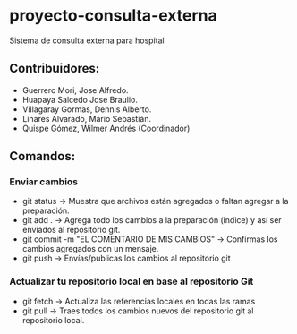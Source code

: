 # proyecto-consulta-externa
Sistema de consulta externa para hospital

## Contribuidores:
- Guerrero Mori, Jose Alfredo.
- Huapaya Salcedo Jose Braulio.
- Villagaray Gormas, Dennis Alberto.
- Linares Alvarado, Mario Sebastián.
- Quispe Gómez, Wilmer Andrés (Coordinador)

## Comandos:

### Enviar cambios 
  - git status -> Muestra que archivos están agregados o faltan agregar a la preparación.
  - git add . -> Agrega todo los cambios a la preparación (indice) y así ser enviados al repositorio git.
  - git commit -m "EL COMENTARIO DE MIS CAMBIOS" -> Confirmas los cambios agregados con un mensaje.
  - git push -> Envías/publicas los cambios al repositorio git

### Actualizar tu repositorio local en base al repositorio Git
  - git fetch -> Actualiza las referencias locales en todas las ramas
  - git pull -> Traes todos los cambios nuevos del repositorio git al repositorio local.
  
